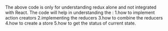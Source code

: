 The above code is only for understanding redux alone and not integrated with React.
The code will help in understanding the :
  1.how to implement action creators
  2.implementing the reducers
  3.how to combine the reducers
  4.how to create a store
  5.how to get the status of current state.
